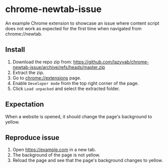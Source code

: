 # chrome-newtab-issue
An example Chrome extension to showcase an issue where content script does not work as expected for the first time when navigated from chrome://newtab.

## Install

1. Download the repo zip from: https://github.com/lazyvab/chrome-newtab-issue/archive/refs/heads/master.zip
2. Extract the zip.
3. Go to [chrome://extensions](chrome://extensions) page.
4. Enable `Developer mode` from the top right corner of the page.
5. Click `Load unpacked` and select the extracted folder.

## Expectation
When a website is opened, it should change the page's background to yellow.

## Reproduce issue

1. Open https://example.com in a new tab.
2. The background of the page is not yellow.
3. Reload the page and see that the page's background changes to yellow.
